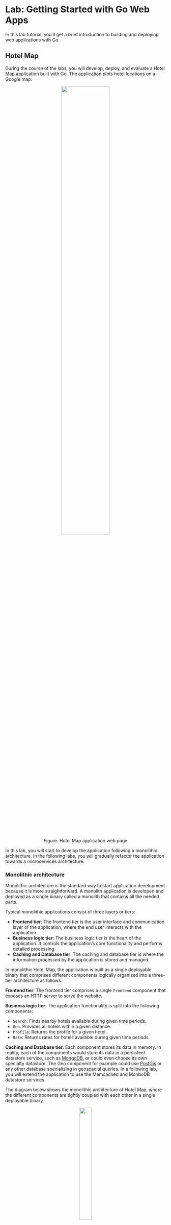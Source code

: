 # Lab: Getting Started with Go Web Apps

In this lab tutorial, you'll get a brief introduction to building and deploying web applications with Go.

## Hotel Map

During the course of the labs, you will develop, deploy, and evaluate a Hotel Map application built with Go. The application plots hotel locations on a Google map:

<figure>
  <p align="center"><img src="figures/hotel-map.png" width="60%"></p>
  <figcaption><p align="center">Figure. Hotel Map application web page</p></figcaption>
</figure>

In this lab, you will start to develop the application following a monolithic architecture. In the following labs, you will gradually refactor the application towards a microservices architecture.

### Monolithic architecture 

Monolithic architecture is the standard way to start application development because it is more straightforward. A monolith application is developed and deployed as a single binary called a monolith that contains all the needed parts.

Typical monolithic applications consist of three layers or tiers: 
- **Frontend tier**: The frontend tier is the user interface and communication layer of the application, where the end user interacts with the application.
- **Business logic tier**: The business logic tier is the heart of the application. It controls the application’s core functionality and performs detailed processing. 
- **Caching and Database tier**: The caching and database tier is where the information processed by the application is stored and managed. 

In monolithic Hotel Map, the application is built as a single deployable binary that comprises different components logically organized into a three-tier architecture as follows.

**Frontend tier**: The frontend tier comprises a single `Frontend` component that exposes an HTTP server to serve the website. 

**Business logic tier**: The application functionality is split into the following components:
- `Search`: Finds nearby hotels available during given time periods.
- `Geo`: Provides all hotels within a given distance.
- `Profile`: Returns the profile for a given hotel.
- `Rate`: Returns rates for hotels available during given time periods.

**Caching and Database tier**. Each component stores its data in memory. In reality, each of the components would store its data in a persistent datastore service, such as [MongoDB](https://www.mongodb.com/), or could even choose its own specialty datastore. The Geo component for example could use [PostGis](https://postgis.net/) or any other database specializing in geospacial queries. In a following lab, you will extend the application to use the Memcached and MonboDB datastore services. 

The diagram below shows the monolithic architecture of Hotel Map, where the different components are tightly coupled with each other in a single deployable binary.

<figure>
  <p align="center"><img src="figures/app-structure-monolith.png" width="30%"></p>
  <figcaption><p align="center">Figure. Hotel Map monolithic architecture.  </p></figcaption>
</figure>

The diagram below shows the above components logically organized into three tiers. The diagram shows the interactions between the different components, with the dotted arrows showing local function calls between components.

<figure>
  <p align="center"><img src="figures/app-structure-monolith-three-tiers.png" width="60%"></p>
  <figcaption><p align="center">Figure. Hotel Map monolithic architecture logically organized into three tiers.  </p></figcaption>
</figure>


### Microservices architecture

Microservices are small services that comply with the single responsibility principle (SRP), and they can therefore be scaled and deployed independently. Each service is focused only on one functionality. 

The diagram below shows the microservices architecture of Hotel Map, where each each component runs as a separate microservice. The diagram shows the different microservices logically organized into a three-tier architecture. The diagram also shows the interactions between the different microservices, with the solid arrows showing network communication between microservices.

<figure>
  <p align="center"><img src="figures/app-structure-microservices.png" width="60%"></p>
  <figcaption><p align="center">Figure. Hotel Map microservices architecture logically organized into three tiers.</p></figcaption>
</figure>

## Introducing the net/http Package

Go is fantastic for building web applications of all shapes and sizes. This is partly due to the fantastic work that has been put into making the standard library clean, consistent, and easy to use.

Perhaps one of the most important packages for any budding Go web developer is the `net/http` package. This package allows you to build HTTP servers in Go with its powerful compositional constructs. Before we start coding, let's do an extremely quick overview of HTTP.

### HTTP Basics

When we talk about building web applications, we usually mean that we are building HTTP servers. HTTP is a protocol that was originally designed to transport HTML documents from a server to a client web browser. Today, HTTP is used to transport a whole lot more than HTML.

<figure>
  <p align="center"><img src="figures/http_diagram.png" width="60%"></p>
  <figcaption><p align="center">Figure. HTTP request/response</p></figcaption>
</figure>

The important thing to notice in this diagram is the two points of interaction between the *Server* and the *Browser*. The Browser makes an HTTP request with some information, the Server then processes that request and returns a Response.

This pattern of request-response is one of the key focal points in building web applications in Go. In fact, the `net/http` package's most important piece is the `http.Handler` Interface.

### The http.Handler Interface

As you become more familiar with Go, you will notice how much of an impact interfaces make in the design of your programs. The `net/http` interface encapsulates the request-response pattern in one method:

```
type Handler interface {
    ServeHTTP(ResponseWriter, *Request)
}
```

Implementors of this interface are expected to inspect and process data coming from the `http.Request` object and write out a response to the `http.ResponseWriter` object.

The `http.ResponseWriter` interface looks like this:

```
type ResponseWriter interface {
    Header() Header
    Write([]byte) (int, error)
    WriteHeader(int)
}
```

### Composing Web Services

Because much of the `net/http` package is built off of well defined interface types, we can (and are expected to) build our web applications with composition in mind. Each `http.Handler` implementation can be thought of as its own web server.


### Hello world HTTP server example

Here's a full working example of a simple web server:

Create a `hello.go` with our typical go boilerplate and add the following code:

```
package main

import (
    "fmt"
    "log"
    "net/http"
)

func main() {
    http.HandleFunc("/", handler)
    log.Fatal(http.ListenAndServe(":8080", nil))
}

func handler(w http.ResponseWriter, r *http.Request) {
    fmt.Fprintf(w, "Hello, %s!", r.URL.Path[1:])
}
```

The main function begins with a call to `http.HandleFunc`, which tells the http package to handle all requests to the web root (`"/"`) with handler.

It then calls `http.ListenAndServe`, specifying that it should listen on port 8080 on any interface (`":8080"`). (Don't worry about its second parameter, nil, for now.) This function will block until the program is terminated.

`ListenAndServe` always returns an error, since it only returns when an unexpected error occurs. In order to log that error we wrap the function call with log.Fatal.

The function handler is of the type `http.HandlerFunc`. It takes an `http.ResponseWriter` and an `http.Request` as its arguments.

An `http.ResponseWriter` value assembles the HTTP server's response; by writing to it, we send data to the HTTP client.

An `http.Request` is a data structure that represents the client HTTP request. r.URL.Path is the path component of the request URL. The trailing `[1:]` means "create a sub-slice of Path from the 1st character to the end." This drops the leading "/" from the path name.

Let's build and run our hello web program:

```
go build
./hello
```

If you visit the URL:

```
http://localhost:8080/world
```

the program would present a page containing:

```
Hello, world!
```

## Creating the Hotel Map Web App

Now that we are done going over the basics of HTTP, let's create the Hotel Map web application in Go. We already provide you with a partial implementation, which you will complete over the course of this tutorial.

Please change your working directory to the directory that contains the partial implementation
like so:

```
$ cd labs/05-hotelapp/hotelapp
```

The application directory structure follows the [Standard Go Project Layout](https://github.com/golang-standards/project-layout). It's not an official standard defined by the core Go dev team; however, it is a set of common historical and emerging project layout patterns in the Go ecosystem. 
- `/cmd`: Contains the main application for this project. The directory name for each application matches the name of the executable we want to have. In our case, the directory name is `mono` (for monolith).
- `/internal`: Contains the private application and library code. This is the code you don't want others importing in their applications or libraries. In our case, the directory contains the code of the five components. 
- `/pkg`: Contains library code that's ok to use by external applications
- `/test`: Contains additional external test apps and test data. In our case, the directory contains the hotep map data.
- `/tools`: Contains supporting tools for the project. 

### HTML Form

For starters, we will need a basic HTML form for plotting the hotel locations on a Google Map. 

Put this HTML into a file named `index.html` in the "public" folder of our application: ```internal/frontend/static/index.html```

```html
<!DOCTYPE html>
<html dir="ltr">
<head>
    <meta charset="utf-8">
    <title>Go Microservices Example</title>
    <link rel="stylesheet" href="/stylesheets/main.css">
</head>
<body>
    <div id="map"></div>
    <script>
        var points = {};
        points['San Francisco'] = [37.7879, -122.4075]
        points['Los Angeles'] = [37.7879, -122.4075]

        function initMap() {
            var infowindow = new google.maps.InfoWindow();

            var map = new google.maps.Map(document.getElementById('map'), {
                zoom: 13,
                center: new google.maps.LatLng(
                    points['San Francisco'][0], 
                    points['San Francisco'][1]
                )
            });

            google.maps.event.addListener(map, 'click', function () {
                infowindow.close();
            });

            map.data.addListener('click', function (event) {
                infowindow.setContent(event.feature.getProperty('name') + "<br>" + event.feature.getProperty('phone_number'));
                infowindow.setPosition(event.latLng);
                infowindow.setOptions({ pixelOffset: new google.maps.Size(0, -34) });
                infowindow.open(map);
            });

            map.data.loadGeoJson('/hotels?inDate=2015-04-09&outDate=2015-04-10');

        }
    </script>
    <script type="text/javascript" src="http://maps.google.com/maps/api/js?sensor=false&callback=initMap" async defer></script>
</body>
</html>
```

This HTML document uses the Google Maps JavaScript API to display a map centered on San Francisco, CA and plot on that map available hotels. The HTML constructs a `Map` object and uses the `loadGeoJSON()` method, which takes a URL to a GeoJSON file, to load geospatial data into the map data layer.
GeoJSON is a common standard for sharing geospatial data on the internet.
The URL points to the `/hotel` API method of the Hotel Map service, which returns a GeoJSON document that encodes the locations of available hotels in a given time period.
https://developers.google.com/maps/documentation/javascript/datalayer

### The "/hotels" route

You will now implement the code to handle the `/hotels` route and serve the public index.html file.

In internal/frontend/frontend.go, fill in the `Run` function so that it looks like the following:

```
func (s *Frontend) Run(port int) error {
  mux := http.NewServeMux()
  mux.Handle("/", http.FileServer(http.Dir("internal/frontend/static")))
  mux.Handle("/hotels", http.HandlerFunc(s.searchHandler))

  log.Printf("Start Frontend server. Addr: %s:%d\n", s.addr, s.port)
  return http.ListenAndServe(fmt.Sprintf(":%d", s.port), mux)
}
```

This code is very similar to the simple hello world web server you implemented above. In this code, we are using the `mux.Handle` method to define some simple routing for our application. It is important to note that calling `mux.Handle` on the "/" pattern will act as a catch-all route, so we define that route last. 
The `http.FileServer` function builds an `http.Handler` that will serve an entire directory of files and figure out which file to serve based on the request path. We told the FileServer to serve the application "public" folder specifying the path relative to the current working directory with `http.Dir("internal/frontend/static")`.
Finally, it calls `http.ListenAndServe` to start the server, specifying that the server should listen on a given `port`.

Next, you will implement the searchHandler. In internal/frontend/frontend.go, fill in the `searchHandler` function so that it looks like the following:

```go
func (s *Frontend) searchHandler(w http.ResponseWriter, r *http.Request) {
	w.Header().Set("Access-Control-Allow-Origin", "*")

	// in/out dates from query params
	inDate, outDate := r.URL.Query().Get("inDate"), r.URL.Query().Get("outDate")
	if inDate == "" || outDate == "" {
		http.Error(w, "Please specify inDate/outDate params", http.StatusBadRequest)
		return
	}

	// lan/lon from query params
	sLat, sLon := r.URL.Query().Get("lat"), r.URL.Query().Get("lon")
	if sLat == "" || sLon == "" {
		http.Error(w, "Please specify location params", http.StatusBadRequest)
		return
	}

	Lat, _ := strconv.ParseFloat(sLat, 32)
	lat := float32(Lat)
	Lon, _ := strconv.ParseFloat(sLon, 32)
	lon := float32(Lon)

	log.Infof("searchHandler [lat: %v, lon: %v, inDate: %v, outDate: %v]", lat, lon, inDate, outDate)
	// search for best hotels
	searchResp, err := s.search.Nearby(&search.NearbyRequest{
		Lat:     lat,
		Lon:     lon,
		InDate:  inDate,
		OutDate: outDate,
	})
	if err != nil {
		http.Error(w, err.Error(), http.StatusInternalServerError)
		return
	}

	// grab locale from query params or default to en
	locale := r.URL.Query().Get("locale")
	if locale == "" {
		locale = "en"
	}

	// hotel profiles
	profileResp, err := s.profile.GetProfiles(&profile.Request{
		HotelIds: searchResp.HotelIds,
		Locale:   locale,
	})
	if err != nil {
		log.Error("SearchHandler GetProfiles failed")
		http.Error(w, err.Error(), http.StatusInternalServerError)
		return
	}

	json.NewEncoder(w).Encode(geoJSONResponse(profileResp.Hotels))
}
```

Let's break it down into smaller pieces to get a better idea of what is going on.

The `searchHandler` function handler implements the standard `http.HandlerFunc` interface. It takes an `http.ResponseWriter` and an `http.Request` as its arguments. An `http.ResponseWriter` value assembles the HTTP server's response; by writing to it, we send data to the HTTP client. An `http.Request` is a data structure that represents the client HTTP request. 

```go
func (s *Frontend) searchHandler(w http.ResponseWriter, r *http.Request)
```

It is very common to get input from the `http.Request` object that the `http.HandlerFunc` receives as an argument. Some examples of input are the r.Header, r.Body, and r.URL members. In our case, we use the `r.URL` to extract certain predefined query parameters from the request URL in order to read the values.

We then use the rest of the web app components to find nearby hotels and construct a response that includes the profiles of those hotels. We use a helper function `geoJSONResponse` to encode the locations of the hotels into a GeoJSON document. We finalize the request by writing it out to our `http.ResponseWriter`. Notice that we don't explicitly send a response code. If we write out to the response without a code, the `net/http` package will assume that the response is a `200` OK. This means that if something did happen to go wrong, we should set the response code via the `w.WriteHeader()` method or `http.Error` method.

And that is all you need to be able to generate a service in Go. It is a surprisingly small amount of code for the amount of heavy lifting it does. 

## Building 

Having completed the implementation of our Hotel Map app, we are now ready to build and run our app. For this lab tutorial, we will do a single node deployment. 

Build the Hotel Map service:

```
$ go mod init github.com/ucy-coast/hotel-app
$ go mod tidy
$ go build -tags memdb ./cmd/...
```

Run the Hotel Map application:

```
$ ./mono
```

## Testing

Test the Hotel Map by visiting the URL: 

```
http://<node0-public>:8080
```

where you replace `<node0-public>` with the public DNS of `node0`, which you can get from the CloudLab dashboard.

The application should present a web page that plots hotel locations on a Google map:

<figure>
  <p align="center"><img src="figures/hotel-map.png" width="60%"></p>
  <figcaption><p align="center">Figure. Hotel Map application web page</p></figcaption>
</figure>

As another test, you can try sending a search query directly to the web application:

```
http://<node0-public>:8080/hotels?inDate=2015-04-09&outDate=2015-04-10&lat=37.7749&lon=-122.4194
```

The web application should respond with a JSON document that lists the hotels available during the given time period.

```json
{"features":[{"geometry":{"coordinates":[-122.4005,37.7854],"type":"Point"},"id":"2","properties":{"name":"W San Francisco","phone_number":"(415) 777-5300"},"type":"Feature"},{"geometry":{"coordinates":[-122.4112,37.7867],"type":"Point"},"id":"1","properties":{"name":"Clift Hotel","phone_number":"(415) 775-4700"},"type":"Feature"},{"geometry":{"coordinates":[-122.4071,37.7834],"type":"Point"},"id":"3","properties":{"name":"Hotel Zetta","phone_number":"(415) 543-8555"},"type":"Feature"}],"type":"FeatureCollection"}
```

## Benchmarking

Having established that our web app is running correctly, we will now evaluate its performance using a synthetic workload. We will use a workload generator based on the [wrk2](https://github.com/giltene/wrk2) HTTP benchmarking tool.

The workload generator is an open-loop load generator; requests are sent out according to the schedule no matter what.

Let's build our workload generator. Open another terminal session to `node0`, change into the web app root directory, and run the following commands to build the benchmarking tool:

```
$ sudo apt-get install -y luarocks
$ sudo luarocks install luasocket
```

```
$ cd wrk2
$ make
```

```
./wrk -t2 -c100 -d30s -R2000 -L -s ./scripts/hotel-reservation/mixed-workload_type_1.lua http://127.0.0.1:8080
```

This runs a benchmark for 30 seconds, using 2 threads, keeping 100 HTTP connections open, and a constant throughput of 2000 requests per second (total, across all connections combined).

Output:

```
Running 30s test @ http://127.0.0.1:8080/index.html
  2 threads and 100 connections
  Thread calibration: mean lat.: 0.188ms, rate sampling interval: 10ms
  Thread calibration: mean lat.: 0.188ms, rate sampling interval: 10ms
  Thread Stats   Avg      Stdev     99%   +/- Stdev
    Latency   189.65us   80.56us 319.00us   72.88%
    Req/Sec     1.04k    83.30     1.22k    81.84%
  59896 requests in 30.00s, 5.94MB read
Requests/sec:   1996.57
Transfer/sec:    202.78KB
```